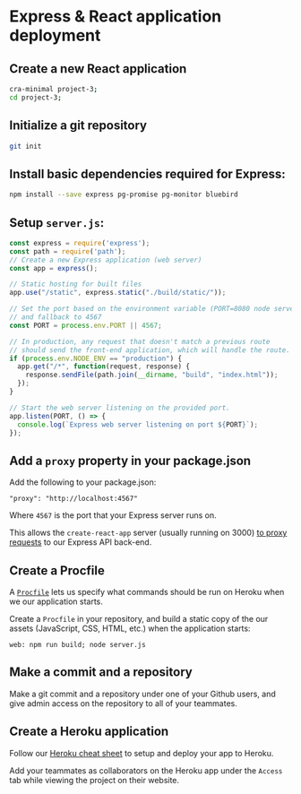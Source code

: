 # Express & React application deployment

## Create a new React application

```bash
cra-minimal project-3;
cd project-3;
```

## Initialize a git repository

```bash
git init
```

## Install basic dependencies required for Express:

```bash
npm install --save express pg-promise pg-monitor bluebird
```

## Setup `server.js`:

```js
const express = require('express');
const path = require('path');
// Create a new Express application (web server)
const app = express();

// Static hosting for built files
app.use("/static", express.static("./build/static/"));

// Set the port based on the environment variable (PORT=8080 node server.js)
// and fallback to 4567
const PORT = process.env.PORT || 4567;

// In production, any request that doesn't match a previous route
// should send the front-end application, which will handle the route.
if (process.env.NODE_ENV == "production") {
  app.get("/*", function(request, response) {
    response.sendFile(path.join(__dirname, "build", "index.html"));
  });
}

// Start the web server listening on the provided port.
app.listen(PORT, () => { 
  console.log(`Express web server listening on port ${PORT}`);
});
```

## Add a `proxy` property in your package.json

Add the following to your package.json:

```
"proxy": "http://localhost:4567"
```

Where `4567` is the port that your Express server runs on.

This allows the `create-react-app` server (usually running on 3000) [to proxy requests](https://github.com/facebook/create-react-app/blob/master/packages/react-scripts/template/README.md#proxying-api-requests-in-development) to our Express API back-end.

## Create a Procfile

A [`Procfile`](https://devcenter.heroku.com/articles/procfile) lets us specify what commands should be run on Heroku when we our application starts.

Create a `Procfile` in your repository, and build a static copy of the our assets (JavaScript, CSS, HTML, etc.) when the application starts:

```Procfile
web: npm run build; node server.js
```

## Make a commit and a repository

Make a git commit and a repository under one of your Github users, and give admin access on the repository to all of your teammates.

## Create a Heroku application

Follow our [Heroku cheat sheet](https://git.generalassemb.ly/wdi-nyc-tesseract/tesseract-class-info/wiki/Heroku-Deployment-Cheat-Sheet) to setup and deploy your app to Heroku. 

Add your teammates as collaborators on the Heroku app under the `Access` tab while viewing the project on their website.
